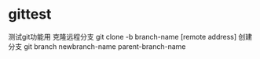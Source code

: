 # gittest
测试git功能用
克隆远程分支
git clone -b branch-name [remote  address]
创建分支
git branch newbranch-name parent-branch-name
